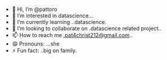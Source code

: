 - 👋 Hi, I’m @pattoro
- 👀 I’m interested in datascience...
- 🌱 I’m currently learning ..datascience.
- 💞️ I’m looking to collaborate on .datascience related project..
- 📫 How to reach me .pat4christ212@gmail.com..
- 😄 Pronouns: ...she
- ⚡ Fun fact: ..big on family.

<!---
pattoro/pattoro is a ✨ special ✨ repository because its `README.md` (this file) appears on your GitHub profile.
You can click the Preview link to take a look at your changes.
--->

